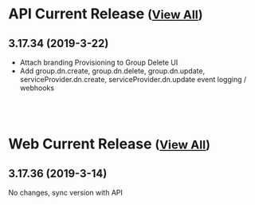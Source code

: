 
# API Current Release <small>([View All](/API.md))</small>
## 3.17.34 (2019-3-22)
- Attach branding Provisioning to Group Delete UI
- Add group.dn.create, group.dn.delete, group.dn.update, serviceProvider.dn.create, serviceProvider.dn.update event logging / webhooks

<br><br>
# Web Current Release <small>([View All](/Web.md))</small>
## 3.17.36 (2019-3-14)
No changes, sync version with API

  
